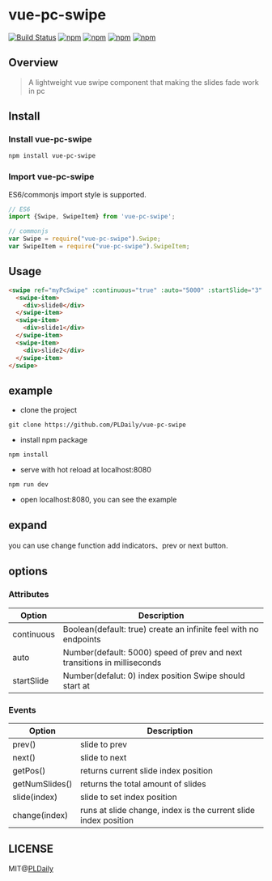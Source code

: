 # vue-pc-swipe

[![Build Status](https://travis-ci.org/PLDaily/vue-pc-swipe.svg?branch=master)](https://travis-ci.org/PLDaily/vue-pc-swipe)
[![npm](https://img.shields.io/npm/v/vue-pc-swipe.svg)](https://www.npmjs.com/package/vue-pc-swipe)
[![npm](https://img.shields.io/npm/dt/vue-pc-swipe.svg)](https://www.npmjs.com/package/vue-pc-swipe)
[![npm](https://img.shields.io/npm/l/vue-pc-swipe.svg)](https://www.npmjs.com/package/vue-pc-swipe)
[![npm](https://img.shields.io/badge/code_style-standard-brightgreen.svg)](https://github.com/standard/standard)

## Overview
> A lightweight vue swipe component that making the slides fade work in pc

## Install

### Install vue-pc-swipe

```sh
npm install vue-pc-swipe
```

### Import vue-pc-swipe

ES6/commonjs import style is supported.

```js
// ES6
import {Swipe, SwipeItem} from 'vue-pc-swipe';

// commonjs
var Swipe = require("vue-pc-swipe").Swipe;
var SwipeItem = require("vue-pc-swipe").SwipeItem;
```

## Usage

```html
<swipe ref="myPcSwipe" :continuous="true" :auto="5000" :startSlide="3" @change="chageSwipe">
  <swipe-item>
    <div>slide0</div>
  </swipe-item>
  <swipe-item>
    <div>slide1</div>
  </swipe-item>
  <swipe-item>
    <div>slide2</div>
  </swipe-item>
</swipe>
```

## example

- clone the project
```
git clone https://github.com/PLDaily/vue-pc-swipe
```
- install npm package
```
npm install
```
- serve with hot reload at localhost:8080
```
npm run dev
```
- open localhost:8080, you can see the example

## expand

you can use change function add indicators、prev or next button.

## options

### Attributes

| Option | Description                              |
| ------ | ---------------------------------------- |
| continuous    | Boolean(default: true) create an infinite feel with no endpoints |
| auto   | Number(default: 5000) speed of prev and next transitions in milliseconds |
| startSlide   | Number(defalut: 0) index position Swipe should start at |

### Events

| Option | Description                              |
| ------ | ---------------------------------------- |
| prev()    | slide to prev |
| next()   | slide to next |
| getPos()   | returns current slide index position |
| getNumSlides()   | returns the total amount of slides |
| slide(index)   | slide to set index position |
| change(index)   | runs at slide change, index is the current slide index position |


## LICENSE

MIT@[PLDaily](https://github.com/PLDaily)
